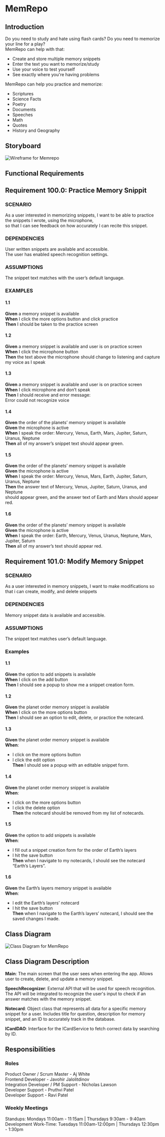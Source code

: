 # MemRepo

## Introduction
Do you need to study and hate using flash cards? Do you need to memorize your line for a play? <br>
MemRepo can help with that: <br>
- Create and store multiple memory snippets <br>
- Enter the text you want to memorize/study <br>
- Use your voice to test yourself <br>
- See exactly where you're having problems <br>

MemRepo can help you practice and memorize: <br>
- Scriptures
- Science Facts
- Poetry
- Documents
- Speeches
- Math
- Quotes
- History and Geography

## Storyboard

![Wireframe for Memrepo](MemRepoWireFrame.png)

## Functional Requirements

## Requirement 100.0: Practice Memory Snippit

### SCENARIO
As a user interested in memorizing snippets, I want to be able to practice the snippets I wrote, using the microphone, <br>
so that I can see feedback on how accurately I can recite this snippet.

### DEPENDENCIES
User written snippets are available and accessible. <br>
The user has enabled speech recognition settings.

### ASSUMPTIONS
The snippet text matches with the user’s default language. 

### EXAMPLES
#### 1.1
**Given** a memory snippet is available <br>
**When** I click the more options button and click practice <br>
**Then** I should be taken to the practice screen

#### 1.2
**Given** a memory snippet is available and user is on practice screen <br>
**When** I click the microphone button <br>
**Then** the text above the microphone should change to listening and capture my voice as I speak

#### 1.3
**Given** a memory snippet is available and user is on practice screen <br>
**When** I click microphone and don’t speak <br>
**Then** I should receive and error message: <br>
Error could not recognize voice

#### 1.4 
**Given** the order of the planets’ memory snippet is available <br>
**Given** the microphone is active <br>
**When** I speak the order: Mercury, Venus, Earth, Mars, Jupiter, Saturn, Uranus, Neptune <br>
**Then** all of my answer’s snippet text should appear green.

#### 1.5 
**Given** the order of the planets’ memory snippet is available <br>
**Given** the microphone is active <br>
**When** I speak the order: Mercury, Venus, Mars, Earth, Jupiter, Saturn, Uranus, Neptune <br>
**Then** the answer text of Mercury, Venus, Jupiter, Saturn, Uranus, and Neptune <br>
should appear green, and the answer text of Earth and Mars should appear red. 

#### 1.6
**Given** the order of the planets’ memory snippet is available <br>
**Given** the microphone is active <br>
**When** I speak the order: Earth, Mercury, Venus, Uranus, Neptune, Mars, Jupiter, Saturn <br>
**Then** all of my answer’s text should appear red. 

## Requirement 101.0: Modify Memory Snippet

### SCENARIO
As a user interested in memory snippets, I want to make modifications so that i can create, modify, and delete snippets

### DEPENDENCIES
Memory snippet data is available and accessible. 

### ASSUMPTIONS
The snippet text matches user’s default language.

### Examples
#### 1.1  
**Given** the option to add snippets is available <br>
**When** I click on the add button <br>
**Then** I should see a popup to show me a snippet creation form. 

#### 1.2 
**Given** the planet order memory snippet is available <br>
**When** I click on the more options button <br>
**Then** I should see an option to edit, delete, or practice the notecard. 

#### 1.3  
**Given** the planet order memory snippet is available <br>
**When**: <br>
- I click on the more options button 
- I click the edit option <br>
**Then** I should see a popup with an editable snippet form.

#### 1.4  
**Given** the planet order memory snippet is available <br> 
**When**: <br>
- I click on the more options button 
- I click the delete option <br>
**Then** the notecard should be removed from my list of notecards. 

#### 1.5  
**Given** the option to add snippets is available <br>
**When**: <br>
- I fill out a snippet creation form for the order of Earth’s layers 
- I hit the save button <br>
**Then** when I navigate to my notecards, I should see the notecard “Earth’s Layers”. 

#### 1.6 
**Given** the Earth’s layers memory snippet is available <br>
**When**: <br>
- I edit the Earth’s layers’ notecard 
- I hit the save button <br>
**Then** when I navigate to the Earth’s layers’ notecard, I should see the saved changes I made. 

## Class Diagram

![Class Diagram for MemRepo](MemRepoClassDiagram.png)

## Class Diagram Description

**Main**: The main screen that the user sees when entering the app. Allows user to create, delete, and update a memory snippet.<br>

**SpeechRecognizer**: External API that will be used for speech recognition. The API will be integrated to recognize the user's input to check if an answer matches with the memory snippet.<br>

**Notecard**: Object class that represents all data for a specific memory snippet for a user. Includes title for question, description for memory snippet, and an ID to accurately track in the database.<br>

**ICardDAO**: Interface for the ICardService to fetch correct data by searching by ID.<br>

## Responsibilities

### Roles

Product Owner / Scrum Master - Aj White<br>
Frontend Developer - Javohir Jalolitdinov<br>
Integration Developer / PM Support - Nicholas Lawson<br>
Developer Support - Pruthvi Patel<br>
Developer Support - Ravi Patel<br>

### Weekly Meetings

Standups: Mondays 11:00am - 11:15am | Thursdays 9:30am - 9:40am<br>
Development Work-Time: Tuesdays 11:00am-12:00pm | Thursdays 12:30pm - 1:30pm
